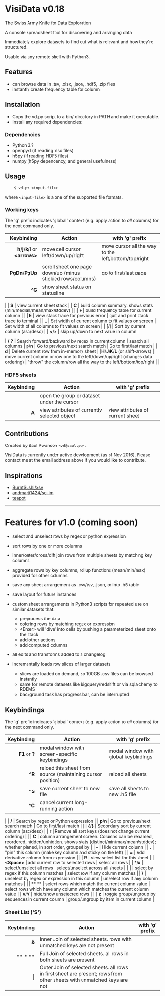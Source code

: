 # VisiData v0.18

The Swiss Army Knife for Data Exploration

A console spreadsheet tool for discovering and arranging data

Immediately explore datasets to find out what is relevant and how they're structured.

Usable via any remote shell with Python3.

## Features

- can browse data in .tsv, .xlsx, .json, .hdf5, .zip files
- instantly create frequency table for column

## Installation

- Copy the vd.py script to a bin/ directory in PATH and make it executable.
- Install any required dependencies:

### Dependencies

- Python 3.?
- openpyxl (if reading xlsx files)
- h5py (if reading HDF5 files)
- numpy (h5py dependency, and general usefulness)

## Usage

        $ vd.py <input-file>

where `<input-file>` is a one of the supported file formats.

### Working keys

The 'g' prefix indicates 'global' context (e.g. apply action to *all* columns) for the next command only.

| Keybinding | Action | with 'g' prefix |
| ---: | --- | --- |
|   **h**/**j**/**k**/**l** or **\<arrows\>** | move cell cursor left/down/up/right | move cursor all the way to the left/bottom/top/right |
| **PgDn**/**PgUp** | scroll sheet one page down/up (minus stickied rows/columns) |  go to first/last page |
|   **^G**      | show sheet status on statusline |
|
|    **S**      | view current sheet stack |
|    **C**      | build column summary.   shows stats (min/median/mean/max/stddev) |
|
|    **F**      | build frequency table for current column |
|
|    **E**      | view stack trace for previous error | quit and print stack trace to terminal |
|    **_**      | Set width of current column to fit values on screen | Set width of all columns to fit values on screen |
|    **[**/**]**    | Sort by current column (asc/desc) |
|   **<**/**>**     | skip up/down to next value in column |

|  **/** **?**    | Search forward/backward by regex in current column | search all columns
| **p**/**n**  | Go to previous/next search match | Go to first/last match |
| **d**  | Delete current row from in-memory sheet | 
|**H**/**J**/**K**/**L** (or shift-arrows) | move current column or row one to the left/down/up/right (changes data ordering) | "throw" the column/row all the way to the left/bottom/top/right |
|

### HDF5 sheets

| Keybinding | Action | with 'g' prefix |
| ---: | --- | --- |
|  **<Enter>** | open the group or dataset under the cursor |
|  **A**   | view attributes of currently selected object | view attributes of current sheet |

## Contributions

Created by Saul Pwanson `<vd@saul.pw>`.

VisiData is currently under active development (as of Nov 2016).
Please contact me at the email address above if you would like to contribute.

## Inspirations

- [BurntSushi/xsv](https://github.com/BurntSushi/xsv)
- [andmarti1424/sc-im](https://github.com/andmarti1424/sc-im)
- [teapot](https://www.syntax-k.de/projekte/teapot/)

---

# Features for v1.0 (coming soon)

- select and unselect rows by regex or python expression
- sort rows by one or more columns
- inner/outer/cross/diff join rows from multiple sheets by matching key columns
- aggregate rows by key columns, rollup functions (mean/min/max) provided for other columns
- save any sheet arrangement as .csv/tsv, .json, or into .h5 table
- save layout for future instances
- custom sheet arrangements in Python3 scripts for repeated use on similar datasets that:
   - preprocess the data
   - coloring rows by matching regex or expression
   - \<Enter\> will 'dive' into cells by pushing a parameterized sheet onto the stack
   - add other actions
   - add computed columns
- all edits and transforms added to a changelog

- incrementally loads row slices of larger datasets
    - slices are loaded on demand, so 100GB .csv files can be browsed instantly
    - same for remote datasets like bigquery/redshift or via sqlalchemy to RDBMS
    - background task has progress bar, can be interrupted


## Keybindings

The 'g' prefix indicates 'global' context (e.g. apply action to *all* columns) for the next command only.

| Keybinding | Action | with 'g' prefix |
| ---: | --- | --- |
|   **F1** or **?**   | modal window with screen-specific keybindings | modal window with global keybindings |
|   **^R**     | reload this sheet from source (maintaining cursor position) | reload all sheets |
|   **^S**     | save current sheet to new file | save all sheets to new .h5 file |
| **^C**        | cancel current long-running action |
|
|  **/**    | Search by regex or Python expression |
| **p**/**n**  | Go to previous/next search match | Go to first/last match |
|
|    **{**/**}**    | Secondary sort by current column (asc/desc) |
|    **r**      | Remove all sort keys (does not change current ordering) |
|
|    **C**      | column arrangement screen.  Columns can be renamed, reordered, hidden/unhidden. shows stats (distinct/min/max/mean/stddev); whether pinned, in sort order, grouped by |
|    **-**      | Hide current column |
|    **.**      | "pin" this column (make key column and sticky on the left)
|
|    **=**      | Add derivative column from expression |
|
|    **R**      | view select list for this sheet |
|    **\<Space\>**  | add current row to selected rows | select all rows |
|    \*/**u**   | select/unselect all rows | select/unselect across all sheets |
|    **\|**     | select by regex if this column matches | select row if any column matches |
|    **\\**     | unselect by regex or expression in this column | unselect row if any column matches | |
|    ** **      | select rows which match the current column value | select rows which have any column which matches the current column value |
| **v**/**V**   | hide/show unselected rows |
|
| **z**  | toggle group/ungroup by sequences in current column | group/ungroup by item in current column |


### Sheet List ('S')

| Keybinding | Action | with 'g' prefix |
| ---: | --- | --- |
| **&** | Inner Join of selected sheets. rows with unmatched keys are not present |
| ** \* ** | Full Join of selected sheets. all rows in both sheets are present |
| **\|** | Outer Join of selected sheets. all rows in first sheet are present; rows from other sheets with unmatched keys are not |

